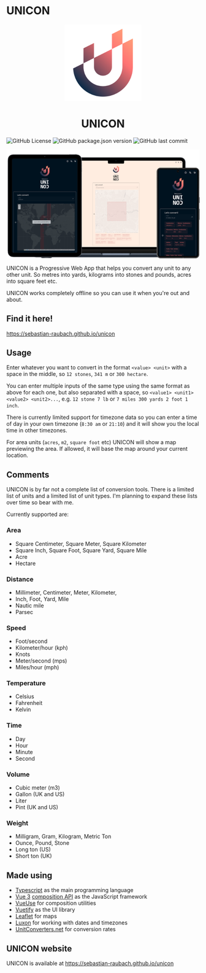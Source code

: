 # UNICON

<p align="center">
  <img src="https://raw.githubusercontent.com/sebastian-raubach/unicon/main/src/assets/logo.svg?sanitize=true" width="200" alt="Logo"><br/>
  <h1 align="center">UNICON</h1>
</p>

![GitHub License](https://img.shields.io/github/license/sebastian-raubach/unicon?style=for-the-badge&logo=apache)
![GitHub package.json version](https://img.shields.io/github/package-json/v/sebastian-raubach/unicon?style=for-the-badge)
![GitHub last commit](https://img.shields.io/github/last-commit/sebastian-raubach/unicon?style=for-the-badge&logo=git)

<img src="docs/unicon-banner.png" style="max-width: 100%;" alt="UNICON running on various devices">

UNICON is a Progressive Web App that helps you convert any unit to any other unit. So metres into yards, kilograms into stones and pounds, acres into square feet etc.

UNICON works completely offline so you can use it when you're out and about.

## Find it here!

https://sebastian-raubach.github.io/unicon

## Usage

Enter whatever you want to convert in the format `<value> <unit>` with a space in the middle, so `12 stones`, `341 m` or `300 hectare`.

You can enter multiple inputs of the same type using the same format as above for each one, but also separated with a space, so `<value1> <unit1> <value2> <unit2>...`, e.g. `12 stone 7 lb` or `7 miles 300 yards 2 foot 1 inch`.

There is currently limited support for timezone data so you can enter a time of day in your own timezone (`8:30 am` or `21:10`) and it will show you the local time in other timezones.

For area units (`acres`, `m2`, `square foot` etc) UNICON will show a map previewing the area. If allowed, it will base the map around your current location.

## Comments

UNICON is by far not a complete list of conversion tools. There is a limited list of units and a limited list of unit types. I'm planning to expand these lists over time so bear with me.

Currently supported are:

### Area

- Square Centimeter, Square Meter, Square Kilometer
- Square Inch, Square Foot, Square Yard, Square Mile
- Acre
- Hectare

### Distance

- Millimeter, Centimeter, Meter, Kilometer,
- Inch, Foot, Yard, Mile
- Nautic mile
- Parsec

### Speed

- Foot/second
- Kilometer/hour (kph)
- Knots
- Meter/second (mps)
- Miles/hour (mph)

### Temperature

- Celsius
- Fahrenheit
- Kelvin

### Time

- Day
- Hour
- Minute
- Second

### Volume

- Cubic meter (m3)
- Gallon (UK and US)
- Liter
- Pint (UK and US)

### Weight

- Milligram, Gram, Kilogram, Metric Ton
- Ounce, Pound, Stone
- Long ton (US)
- Short ton (UK)

## Made using

- [Typescript](https://www.typescriptlang.org/) as the main programming language
- [Vue 3](https://vuejs.org/) [composition API](https://vuejs.org/guide/extras/composition-api-faq.html) as the JavaScript framework
- [VueUse](https://vueuse.org/) for composition utilities
- [Vuetify](https://vuetifyjs.com/) as the UI library
- [Leaflet](https://leafletjs.com/) for maps
- [Luxon](https://github.com/moment/luxon) for working with dates and timezones
- [UnitConverters.net](https://www.unitconverters.net/) for conversion rates

## UNICON website

UNICON is available at https://sebastian-raubach.github.io/unicon